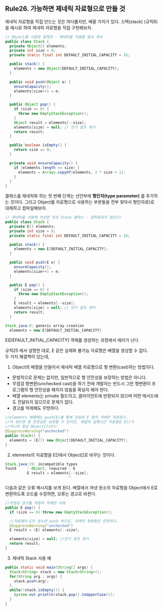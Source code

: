 ## Rule26. 가능하면 제네릭 자료형으로 만들 것
제네릭 자료형을 직접 만드는 것은 까다롭지만, 배울 가치가 있다.
스택(stack) (규칙6)을 예시로 하여 제네릭 자료형을 직접 구현해보자.

```JAVA
// Object를 사용한 컬렉션 - 제네릭을 적용할 중요 후보
public class Stack {
  private Object[] elements;
  private int size = 0;
  private static final int DEFAULT_INITIAL_CAPACITY = 16;

  public stack() {
    elements = new Object[DEFAULT_INITIAL_CAPACITY];
  }

  public void push(Object e) {
    ensureCapacity();
    elements[size++] = e;
  }

  public Object pop() {
    if (size == 0) {
      throw new EmptyStackException();
    }
    Object result = elements[--size];
    elements[size] = null; // 만기 참조 제거
    return result;
  }

  public boolean isEmpty() {
    return size == 0;
  }

  private void ensureCapacity() {
    if (elements.length == size) {
      elements = Arrays.copyOf(elements, 2 * size + 1);
    }
  }
}
```

클래스를 제네릭화 하는 첫 번째 단계는 선언부에 __형인자(type parameter)__ 를 추가하는 것이다.
그리고 Object를 자료형으로 사용하는 부분들을 전부 찾아서 형인자(E)로 대체하고 컴파일해보자.

```JAVA
// 제네릭을 사용해 작성한 최초 Stack 클래스 - 컴파일되지 않는다!
public class Stack {
  private E[] elements;
  private int size = 0;
  private static final int DEFAULT_INITIAL_CAPACITY = 16;

  public stack() {
    elements = new E[DEFAULT_INITIAL_CAPACITY];
  }

  public void push(E e) {
    ensureCapacity();
    elements[size++] = e;
  }

  public E pop() {
    if (size == 0) {
      throw new EmptyStackException();
    }
    E result = elements[--size];
    elements[size] = null; // 만기 참조 제거
    return result;
  }

```

```JAVA
Stack.java:8: generic array creation
  elements = new E[DEFAULT_INITIAL_CAPACITY]
```

E[DEFAULT_INITIAL_CAPACITY] 객체를 생성하는 과정에서 에러가 난다.

규칙25 에서 설명한 대로, E 같은 실체화 불가능 자료형은 배열을 생성할 수 없다.  
두 가지 해결책이 있는데,  

1. Object의 배열을 만들어서 제네릭 배열 자료형으로 형 변환(cast)하는 방법이다.
 - 문법적으로 문제는 없지만, 일반적으로 형 안전성을 보장하는 방법은 아니다.
 - 무점검 형변환(unchecked cast)을 하기 전에 개발자는 반드시 그런 형변환이 프로그램의 형 안전성을 해치지 않음을 확실히 해야 한다.
 - 배열 elements는 private 필드이고, 클라이언트에 반환되지 않으며 어떤 메서드에도 전달되지 않으므로 문제가 없다.
 - 경고를 억제해도 무방하다.

```JAVA
//elements 배열에는 push(E)를 통해 전달된 E 형의 객체만 저장된다.
//이 정도면 형 안전성은 보장할 수 있지만, 배열의 실행시간 자료형은 E[]가
//아니라 항상 Object[]이다!
@SuppressWarning("unchecked")
public Stack() {
  elements = (E[]) new Object[DEFAULT_INITIAL_CAPACITY];
}
```

2. elements의 자료형을 E[]에서 Object[]로 바꾸는 것이다.

``` JAVA
Stack.java:19: incompatible types
found     : Object, required : E
          E result = elements[--size];
                             ^
```
다음과 같은 오류 메시지를 보게 된다. 배열에서 꺼낸 원소의 자료형을 Object에서 E로 변환하도록 코드를 수정하면,
오류는 경고로 바뀐다.

```JAVA
//무점검 경고를 적절히 억제한 사례
public E pop() {
  if (size == 0) throw new EmptyStackException();

  //자료형이 E인 원소만 push 하므로, 아래의 형변환은 안전하다.
  @SuppressWarning("unchecked")
  E result = (E) elements[--size];

  elements[size] = null; //만기 참조 제거
  return result;
}
```

3. 제네릭 Stack 사용 예
```JAVA
public static void main(String[] args) {
  Stack<String> stack = new Stack<String>();
  for(String arg : args) {
    stack.push(arg);
  }
  while(!stack.isEmpty()) {
    System.out.println(stack.pop().toUpperCase());
  }
}
```
